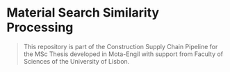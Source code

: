 # Material Search Similarity Processing

> This repository is part of the Construction Supply Chain Pipeline for the MSc Thesis developed in Mota-Engil with support from Faculty of Sciences of the University of Lisbon.